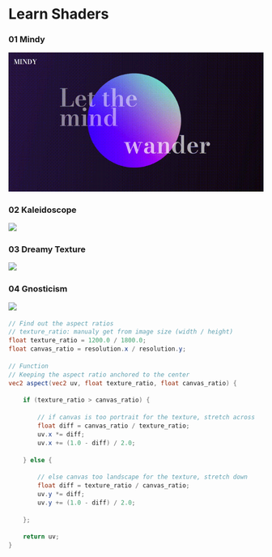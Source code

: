 # Learn Shaders

### 01 Mindy

<img src="./screenshots/01-mindy.gif" width="560" />


### 02 Kaleidoscope

<img src="./screenshots/02-kaleidoscope.gif" width="560" />


### 03 Dreamy Texture

<img src="./screenshots/03-dreamy-texture.gif" width="560" />


### 04 Gnosticism

<img src="./screenshots/04.gif" width="560" />

```glsl
// Find out the aspect ratios
// texture_ratio: manualy get from image size (width / height)
float texture_ratio = 1200.0 / 1800.0; 
float canvas_ratio = resolution.x / resolution.y;

// Function
// Keeping the aspect ratio anchored to the center
vec2 aspect(vec2 uv, float texture_ratio, float canvas_ratio) {
    
    if (texture_ratio > canvas_ratio) {

        // if canvas is too portrait for the texture, stretch across
        float diff = canvas_ratio / texture_ratio;
        uv.x *= diff;
        uv.x += (1.0 - diff) / 2.0;

    } else {

        // else canvas too landscape for the texture, stretch down 
        float diff = texture_ratio / canvas_ratio;
        uv.y *= diff;
        uv.y += (1.0 - diff) / 2.0;

    };
    
    return uv;
}
```
